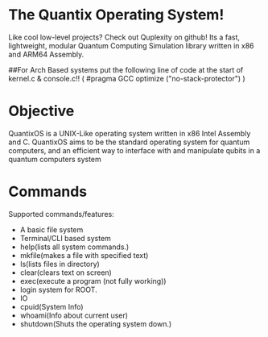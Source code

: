 # The Quantix Operating System!

Like cool low-level projects? Check out Quplexity on github! Its a fast, lightweight, modular Quantum Computing Simulation library written in x86 and ARM64 Assembly.

##For Arch Based systems put the following line of code at the start of kernel.c & console.c!! ( #pragma GCC optimize ("no-stack-protector") )

# Objective
QuantixOS is a UNIX-Like operating system written in x86 Intel Assembly and C. QuantixOS aims to be the standard operating system for quantum computers, and an efficient way to interface with and manipulate qubits in a quantum computers system

# Commands
Supported commands/features:
  * A basic file system
  * Terminal/CLI based system
  * help(lists all system commands.)
  * mkfile(makes a file with specified text)
  * ls(lists files in directory)
  * clear(clears text on screen)
  * exec(execute a program (not fully working))
  * login system for ROOT.
  * IO
  * cpuid(System Info)
  * whoami(Info about current user)
  * shutdown(Shuts the operating system down.)
